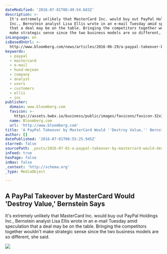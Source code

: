 ```yaml
---
dateModified: '2016-07-01T08:49:54.683Z'
description: >-
  It's extremely unlikely that MasterCard Inc. would buy out PayPal Holdings
  Inc., Bernstein analyst Lisa Ellis wrote in an e-mail Tuesday amid speculation
  that a deal may be on the table. Bringing the competitors together wouldn't
  make strategic sense since the two business models are so different, she said.
inLanguage: en
isBasedOnUrl: >-
  http://www.bloomberg.com/news/articles/2016-06-29/a-paypal-takeover-by-mastercard-would-destroy-value-bernstein-says
keywords:
  - paypal
  - mastercard
  - e-mail
  - hund-mejean
  - company
  - analyst
  - users
  - customers
  - ellis
  - inc
publisher:
  domain: www.bloomberg.com
  favicon: >-
    https://assets.bwbx.io/business/public/images/favicons/favicon-32x32-d2b81a9373.png
  name: Bloomberg.com
  url: 'http://www.bloomberg.com'
title: 'A PayPal Takeover by MasterCard Would ''Destroy Value,'' Bernstein Says'
author: []
datePublished: '2016-07-01T08:55:25.945Z'
starred: false
sourcePath: _posts/2016-07-01-a-paypal-takeover-by-mastercard-would-destroy-value-berns.md
inFeed: true
hasPage: false
inNav: false
_context: 'http://schema.org'
_type: MediaObject

---
```

<article style=""><h1>A PayPal Takeover by MasterCard Would 'Destroy Value,' Bernstein Says</h1><p>It's extremely unlikely that MasterCard Inc. would buy out PayPal Holdings Inc., Bernstein analyst Lisa Ellis wrote in an e-mail Tuesday amid speculation that a deal may be on the table. Bringing the competitors together wouldn't make strategic sense since the two business models are so different, she said.</p><img src="https://assets.bwbx.io/images/users/iqjWHBFdfxIU/iv5jlfieWsEg/v1/-1x-1.jpg" /></article>
